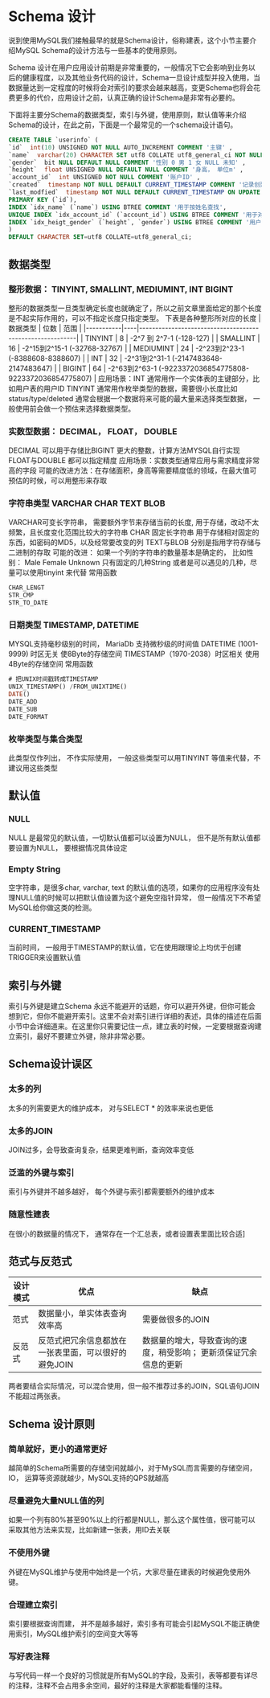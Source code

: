 # Schema 设计

说到使用MySQL我们接触最早的就是Schema设计，俗称建表，这个小节主要介绍MySQL Schema的设计方法与一些基本的使用原则。

Schema 设计在用户应用设计前期是非常重要的，一般情况下它会影响到业务以后的健康程度，以及其他业务代码的设计，Schema一旦设计成型并投入使用，当数据量达到一定程度的时候将会对索引的要求会越来越高，变更Schema也将会花费更多的代价，应用设计之前，认真正确的设计Schema是非常有必要的。

下面将主要分Schema的数据类型，索引与外键，使用原则，默认值等来介绍Schema的设计，在此之前，下面是一个最常见的一个schema设计语句。

```sql
CREATE TABLE `userinfo` (
`id`  int(10) UNSIGNED NOT NULL AUTO_INCREMENT COMMENT '主键' ,
`name`  varchar(20) CHARACTER SET utf8 COLLATE utf8_general_ci NOT NULL COMMENT '名字' ,
`gender`  bit NULL DEFAULT NULL COMMENT '性别 0 男 1 女 NULL 未知' ,
`height`  float UNSIGNED NULL DEFAULT NULL COMMENT '身高， 单位m' ,
`account_id`  int UNSIGNED NOT NULL COMMENT '账户ID' ,
`created`  timestamp NOT NULL DEFAULT CURRENT_TIMESTAMP COMMENT '记录创建时间' ,
`last_modfied`  timestamp NOT NULL DEFAULT CURRENT_TIMESTAMP ON UPDATE CURRENT_TIMESTAMP COMMENT '记录最后修改时间' ,
PRIMARY KEY (`id`),
INDEX `idx_name` (`name`) USING BTREE COMMENT '用于按姓名查找',
UNIQUE INDEX `idx_account_id` (`account_id`) USING BTREE COMMENT '用于对应某个账户的唯一ID',
INDEX `idx_heigt_gender` (`height`, `gender`) USING BTREE COMMENT '用户筛选用户特征'
)
DEFAULT CHARACTER SET=utf8 COLLATE=utf8_general_ci;
```

## 数据类型

###	整形数据： TINYINT, SMALLINT, MEDIUMINT, INT BIGINT
整形的数据类型一旦类型确定长度也就确定了，所以之前文章里面给定的那个长度是不起实际作用的，可以不指定长度只指定类型。
下表是各种整形所对应的长度
| 数据类型      | 位数 | 范围                                                       |
|-----------|----|----------------------------------------------------------|
| TINYINT   | 8  | -2^7 到 2^7-1      (-128-127)                             |
| SMALLINT  | 16 | -2^15到2^15-1     (-32768-32767)                          |
| MEDIUMINT | 24 | -2^23到2^23-1   (-8388608-8388607)                        |
| INT       | 32 | -2^31到2^31-1     (-2147483648-2147483647)                |
| BIGINT    | 64 | -2^63到2^63-1  (-9223372036854775808-9223372036854775807) |
应用场景：INT 通常用作一个实体表的主键部分，比如用户表的用户ID
TINYINT 通常用作枚举类型的数据，需要很小长度比如 status/type/deleted
通常会根据一个数据将来可能的最大量来选择类型数据， 一般使用前会做一个预估来选择数据类型。

###	实数型数据： DECIMAL， FLOAT， DOUBLE
DECIMAL 可以用于存储比BIGINT 更大的整数，计算方法MYSQL自行实现
FLOAT与DOUBLE 都可以指定精度
应用场景：实数类型通常应用与需求精度非常高的字段
可能的改进方法：在存储面积，身高等需要精度低的领域，在最大值可预估的时候，可以用整形来存取 

###	字符串类型 VARCHAR CHAR TEXT BLOB
VARCHAR可变长字符串， 需要额外字节来存储当前的长度, 用于存储，改动不太频繁，且长度变化范围比较大的字符串
CHAR 固定长字符串 用于存储相对固定的东西，如密码的MD5，以及经常要改变的列
TEXT与BLOB 分别是指用字符存储与二进制的存取
可能的改进：
如果一个列的字符串的数量基本是确定的， 比如性别： Male Female Unknown 只有固定的几种String 或者是可以遇见的几种，尽量可以使用tinyint 来代替
常用函数
```sql
CHAR_LENGT
STR_CMP
STR_TO_DATE
```
###	日期类型 TIMESTAMP, DATETIME
MYSQL支持毫秒级别的时间， MariaDb 支持微秒级的时间值
DATETIME (1001-9999)  时区无关  使8Byte的存储空间
TIMESTAMP（1970-2038）时区相关 使用4Byte的存储空间
常用函数
```sql
# 把UNIX时间戳转成TIMESTAMP
UNIX_TIMESTAMP() /FROM_UNIXTIME() 
DATE()
DATE_ADD
DATE_SUB
DATE_FORMAT
```
###	枚举类型与集合类型
此类型仅作列出， 不作实际使用， 一般这些类型可以用TINYINT 等值来代替，不建议用这些类型


## 默认值
###	NULL
NULL 是最常见的默认值，一切默认值都可以设置为NULL， 但不是所有默认值都要设置为NULL， 要根据情况具体设定
###	Empty String
空字符串，是很多char, varchar, text 的默认值的选项，如果你的应用程序没有处理NULL值的时候可以把默认值设置为这个避免空指针异常， 但一般情况下不希望MySQL给你做这类的检测。

###	CURRENT_TIMESTAMP
当前时间， 一般用于TIMESTAMP的默认值，它在使用跟理论上均优于创建TRIGGER来设置默认值

## 索引与外键
索引与外键是建立Schema 永远不能避开的话题，你可以避开外键，但你可能会想到它，但你不能避开索引。这里不会对索引进行详细的表述，具体的描述在后面小节中会详细道来。在这里你只需要记住一点，建立表的时候，一定要根据查询建立索引，最好不要建立外键，除非非常必要。

## Schema设计误区
###	太多的列
太多的列需要更大的维护成本， 对与SELECT * 的效率来说也更低

###	太多的JOIN
JOIN过多，会导致查询复杂，结果更难判断，查询效率变低

###	泛滥的外键与索引
索引与外键并不越多越好， 每个外键与索引都需要额外的维护成本

###	随意性建表
在很小的数据量的情况下， 通常存在一个汇总表，或者设置表里面比较合适]

## 范式与反范式
| 设计模式 | 优点                           | 缺点                                |
|------|------------------------------|-----------------------------------|
| 范式   | 数据量小，单实体表查询效率高               | 需要做很多的JOIN                        |
| 反范式  | 反范式把冗余信息都放在一张表里面，可以很好的避免JOIN | 数据量的增大，导致查询的速度，稍受影响； 更新须保证冗余信息的更新 |

两者要结合实际情况，可以混合使用，但一般不推荐过多的JOIN，SQL语句JOIN不能超过两张表。
## Schema 设计原则
###	简单就好，更小的通常更好
越简单的Schema所需要的存储空间就越小，对于MySQL而言需要的存储空间， IO， 运算等资源就越少，MySQL支持的QPS就越高
###	尽量避免大量NULL值的列
如果一个列有80%甚至90%以上的行都是NULL，那么这个属性值，很可能可以采取其他方法来实现，比如新建一张表，用ID去关联
###	不使用外键
外键在MySQL维护与使用中始终是一个坑，大家尽量在建表的时候避免使用外键。
###	合理建立索引
索引要根据查询而建， 并不是越多越好，索引多有可能会引起MySQL不能正确使用索引，MySQL维护索引的空间变大等等
###	写好表注释
与写代码一样一个良好的习惯就是所有MySQL的字段，及索引，表等都要有详尽的注释，注释不会占用多余空间，最好的注释是大家都能看懂的注释。

